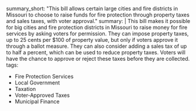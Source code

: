 summary_short: "This bill allows certain large cities and fire districts in Missouri to choose to raise funds for fire protection through property taxes and sales taxes, with voter approval."
summary: |
  This bill makes it possible for big cities and fire protection districts in Missouri to raise money for fire services by asking voters for permission. They can impose property taxes, up to 25 cents per $100 of property value, but only if voters approve it through a ballot measure. They can also consider adding a sales tax of up to half a percent, which can be used to reduce property taxes. Voters will have the chance to approve or reject these taxes before they are collected.
tags:
  - Fire Protection Services
  - Local Government
  - Taxation
  - Voter-Approved Taxes
  - Municipal Finance
